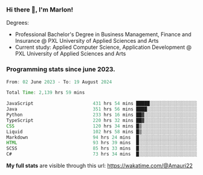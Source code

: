 
### Hi there 👋, I'm Marlon!

Degrees: 
- Professional Bachelor's Degree in Business Management, Finance and Insurance @ PXL University of Applied Sciences and Arts
- Current study: Applied Computer Science, Application Development @ PXL University of Applied Sciences and Arts

### Programming stats since june 2023.
<!--START_SECTION:waka-->

```java
From: 02 June 2023 - To: 19 August 2024

Total Time: 2,139 hrs 59 mins

JavaScript                      431 hrs 54 mins █████░░░░░░░░░░░░░░░░░░░░   19.97 %
Java                            351 hrs 56 mins ████░░░░░░░░░░░░░░░░░░░░░   16.27 %
Python                          233 hrs 16 mins ██▓░░░░░░░░░░░░░░░░░░░░░░   10.79 %
TypeScript                      220 hrs 32 mins ██▓░░░░░░░░░░░░░░░░░░░░░░   10.20 %
CSS                             120 hrs 34 mins █▒░░░░░░░░░░░░░░░░░░░░░░░   05.58 %
Liquid                          102 hrs 58 mins █▒░░░░░░░░░░░░░░░░░░░░░░░   04.76 %
Markdown                        94 hrs 24 mins  █░░░░░░░░░░░░░░░░░░░░░░░░   04.36 %
HTML                            93 hrs 39 mins  █░░░░░░░░░░░░░░░░░░░░░░░░   04.33 %
SCSS                            85 hrs 33 mins  █░░░░░░░░░░░░░░░░░░░░░░░░   03.96 %
C#                              73 hrs 34 mins  █░░░░░░░░░░░░░░░░░░░░░░░░   03.40 %
```

<!--END_SECTION:waka-->
**My full stats** are visible through this url: https://wakatime.com/@Amauri22

